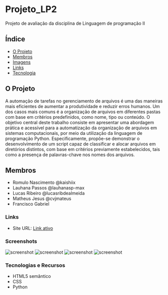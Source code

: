 # Projeto_LP2
Projeto de avaliação da disciplina de Linguagem de programação II

## Índice
- [O Projeto](#the-project)
- [Membros](#membros)
- [Imagens](#screenshot)
- [Links](#links)
- [Tecnologia](#tecnologias-e-recursos)

## O Projeto

A automação de tarefas no gerenciamento de arquivos é uma das maneiras mais eficientes de aumentar a produtividade e reduzir erros humanos. Um dos casos mais comuns é a organização de arquivos em diferentes pastas com base em critérios predefinidos, como nome, tipo ou conteúdo. O objetivo central deste trabalho consiste em apresentar uma abordagem prática e acessível para a automatização da organização de arquivos em sistemas computacionais, por meio da utilização da linguagem de programação Python. Especificamente, propõe-se demonstrar o desenvolvimento de um script capaz de classificar e alocar arquivos em diretórios distintos, com base em critérios previamente estabelecidos, tais como a presença de palavras-chave nos nomes dos arquivos.

## Membros

- Romulo Nascimento  @kaishiix
- Lauhana  Passos @lauhanasp-max
- Lucas Ribeiro @lucasribdealmeida
- Matheus Jesus @cvjmateus
- Francisco Gabriel 

### Links

- Site URL: [Link ativo](https://kaishiix.github.io/potfoliovf/)


### Screenshots

![screenshot](imagens/print/Captura%20de%20tela%202025-05-16%20223157.png)
![screenshot](imagens/print/Captura%20de%20tela%202025-05-16%20223615.png)
![screenshot](imagens/print/Captura%20de%20tela%202025-05-16%20223626.png)
![screenshot](imagens/print/Captura%20de%20tela%202025-05-16%20223645.png)



### Tecnologias e Recursos

- HTML5 semântico
- CSS
- Python 



